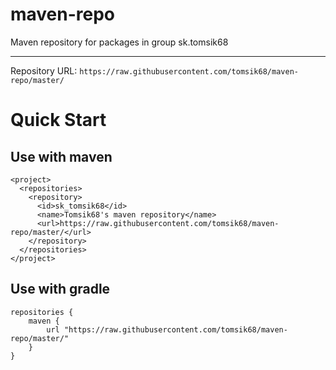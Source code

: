 # maven-repo
Maven repository for packages in group sk.tomsik68

---

Repository URL: `https://raw.githubusercontent.com/tomsik68/maven-repo/master/`

# Quick Start

## Use with maven
    
    <project>
      <repositories>
        <repository>
          <id>sk_tomsik68</id>
          <name>Tomsik68's maven repository</name>
          <url>https://raw.githubusercontent.com/tomsik68/maven-repo/master/</url>
        </repository>
      </repositories>
    </project>

## Use with gradle

	repositories {
		maven {
			url "https://raw.githubusercontent.com/tomsik68/maven-repo/master/"
		}
	}
